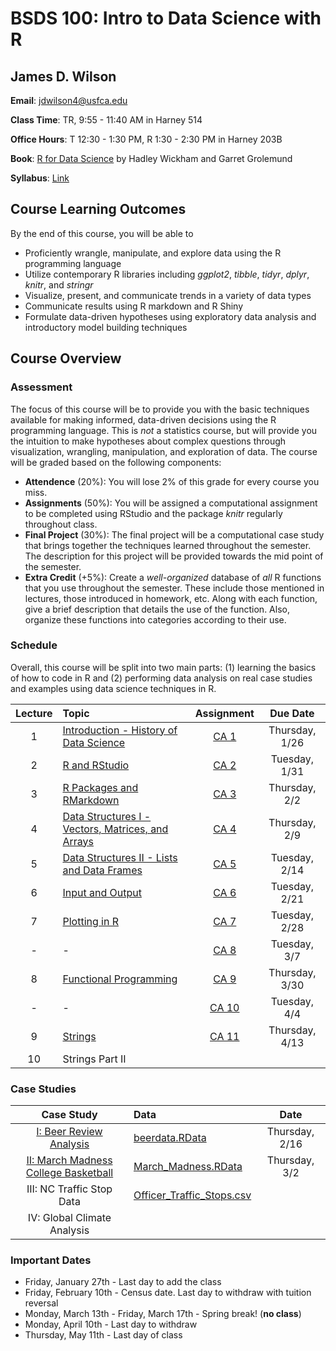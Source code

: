 # BSDS 100: Intro to Data Science with R

## James D. Wilson

**Email**: jdwilson4@usfca.edu

**Class Time**: TR, 9:55 - 11:40 AM in Harney 514

**Office Hours**: T 12:30 - 1:30 PM, R 1:30 - 2:30 PM in Harney 203B

**Book**: [R for Data Science](http://r4ds.had.co.nz/index.html) by Hadley Wickham and Garret Grolemund

**Syllabus**: [Link](https://github.com/jdwilson4/Data100_Spring_2017/blob/master/Spring_2017.pdf)

## Course Learning Outcomes

By the end of this course, you will be able to

- Proficiently wrangle, manipulate, and explore data using the R programming language
- Utilize contemporary R libraries including *ggplot2*, *tibble*, *tidyr*, *dplyr*, *knitr*, and *stringr*
- Visualize, present, and communicate trends in a variety of data types
- Communicate results using R markdown and R Shiny
- Formulate data-driven hypotheses using exploratory data analysis and introductory model building techniques

## Course Overview

### Assessment

The focus of this course will be to provide you with the basic techniques available for making informed, data-driven decisions using the R programming language. This is *not* a statistics course, but will provide you the intuition to make hypotheses about complex questions through visualization, wrangling, manipulation, and exploration of data. The course will be graded based on the following components:

- **Attendence** (20%): You will lose 2% of this grade for every course you miss.
- **Assignments** (50%): You will be assigned a computational assignment to be completed using RStudio and the package *knitr* regularly throughout class. 
- **Final Project** (30%): The final project will be a computational case study that brings together the techniques learned throughout the semester. The description for this project will be provided towards the mid point of the semester.
- **Extra Credit** (+5%): Create a *well-organized* database of *all* R functions that you use throughout the semester. These include those mentioned in lectures, those introduced in homework, etc. Along with each function, give a brief description that details the use of the function. Also, organize these functions into categories according to their use.

### Schedule

Overall, this course will be split into two main parts: (1) learning the basics of how to code in R and (2) performing data analysis on real case studies and examples using data science techniques in R.

| Lecture | Topic | Assignment | Due Date |
|:---: | :---  | :---:  | :---:  |
| 1    | [Introduction - History of Data Science](https://github.com/jdwilson4/Intro-Data-Science-2017/blob/master/Lectures/Lecture%201%20Introduction.pdf) | [CA 1](https://github.com/jdwilson4/Intro-Data-Science-2017/blob/master/Assignments/Assignment1.pdf) | Thursday, 1/26|
| 2    | [R and RStudio](https://github.com/jdwilson4/Intro-Data-Science-2017/blob/master/Lectures/Lecture%202%20R%20and%20RStudio.pdf)| [CA 2](https://github.com/jdwilson4/Intro-Data-Science-2017/blob/master/Assignments/Assignment2.pdf) | Tuesday, 1/31|
| 3    | [R Packages and RMarkdown](https://github.com/jdwilson4/Intro-Data-Science-2017/blob/master/Lectures/Lecture%203%20R%20Markdown.pdf)   | [CA 3](https://github.com/jdwilson4/Intro-Data-Science-2017/blob/master/Assignments/Assignment3.pdf)| Thursday, 2/2|
| 4    | [Data Structures I - Vectors, Matrices, and Arrays](https://github.com/jdwilson4/Intro-Data-Science-2017/blob/master/Lectures/Lecture%204%20Data%20Structures%20I.pdf) | [CA 4](https://github.com/jdwilson4/Intro-Data-Science-2017/blob/master/Assignments/Assignment4.pdf)| Thursday, 2/9|
| 5    | [Data Structures II - Lists and Data Frames](https://github.com/jdwilson4/Intro-Data-Science-2017/blob/master/Lectures/Lecture%205%20Data%20Structures%20II.pdf) | [CA 5](https://github.com/jdwilson4/Intro-Data-Science-2017/blob/master/Assignments/Assignment5.pdf)| Tuesday, 2/14 |
| 6    | [Input and Output](https://github.com/jdwilson4/Intro-Data-Science-2017/blob/master/Lectures/Lecture%206%20Input%20and%20Output.pdf) | [CA 6](https://github.com/jdwilson4/Intro-Data-Science-2017/blob/master/Assignments/Assignment6.pdf) | Tuesday, 2/21|
| 7   | [Plotting in R](https://github.com/jdwilson4/Intro-Data-Science-2017/blob/master/Lectures/Lecture%207%20Plotting%20in%20R.pdf) | [CA 7](https://github.com/jdwilson4/Intro-Data-Science-2017/blob/master/Assignments/Assignment7.pdf)| Tuesday, 2/28 |
| -   |  -  |  [CA 8](https://github.com/jdwilson4/Intro-Data-Science-2017/blob/master/Assignments/Assignment8.pdf) | Tuesday, 3/7 |
| 8   | [Functional Programming](https://github.com/jdwilson4/Intro-Data-Science-2017/blob/master/Lectures/Lecture%208%20Functional%20Programming.pdf)| [CA 9](https://github.com/jdwilson4/Intro-Data-Science-2017/blob/master/Assignments/Assignment9.pdf)| Thursday, 3/30| 
| -   |  -  |  [CA 10](https://github.com/jdwilson4/Intro-Data-Science-2017/blob/master/Assignments/Assignment10.pdf) |Tuesday, 4/4|
| 9  | [Strings](https://github.com/jdwilson4/Intro-Data-Science-2017/blob/master/Lectures/Lecture%209%20Strings.pdf) |[CA 11](https://github.com/jdwilson4/Intro-Data-Science-2017/blob/master/Assignments/Assignment10.pdf) | Thursday, 4/13 |
| 10 | Strings Part II | | |


### Case Studies
| Case Study | Data | Date |
|:---: | :---  | :---:  |
|[I: Beer Review Analysis](https://github.com/jdwilson4/Intro-Data-Science-2017/blob/master/Code_Demonstrations/Case%20Study%201/Beer_Analysis.pdf) | [beerdata.RData](https://github.com/jdwilson4/Intro-Data-Science-2017/blob/master/Code_Demonstrations/Case%20Study%201/beer.data.RData) | Thursday, 2/16| 
|[II: March Madness College Basketball](https://github.com/jdwilson4/Intro-Data-Science-2017/blob/master/Code_Demonstrations/Case%20Study%202/March_Madness.pdf)| [March_Madness.RData](https://github.com/jdwilson4/Intro-Data-Science-2017/blob/master/Data/March_Madness.RData)| Thursday, 3/2|
|III: NC Traffic Stop Data | [Officer_Traffic_Stops.csv](https://raw.githubusercontent.com/jdwilson4/Intro-Data-Science-2017/master/Data/Officer_Traffic_Stops.csv)| |
|IV: Global Climate Analysis| | | 



### Important Dates

- Friday, January 27th - Last day to add the class
- Friday, February 10th - Census date. Last day to withdraw with tuition reversal
- Monday, March 13th - Friday, March 17th - Spring break! (**no class**)
- Monday, April 10th - Last day to withdraw
- Thursday, May 11th - Last day of class
